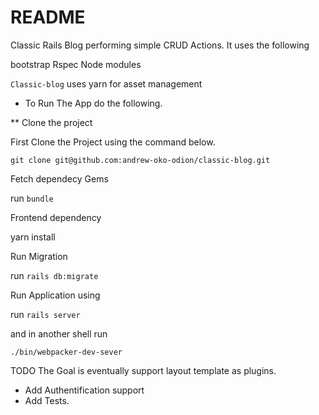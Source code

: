 # README
  Classic Rails Blog performing simple CRUD Actions.
  It uses the following
  
  bootstrap
  Rspec
  Node modules 

 `Classic-blog` uses yarn for asset management

* To Run The App do the following.

** Clone the project

   First Clone the Project using the command below.
   
   `git clone git@github.com:andrew-oko-odion/classic-blog.git`

   Fetch dependecy Gems
   
   run `bundle`

   Frontend dependency

   yarn install

   Run Migration
   
   run	`rails db:migrate`

   Run Application using
   
   run 	`rails server` 

   and in another shell run

   `./bin/webpacker-dev-sever `

 TODO
  The Goal is eventually support layout template as plugins.
* Add Authentification support
* Add Tests. 